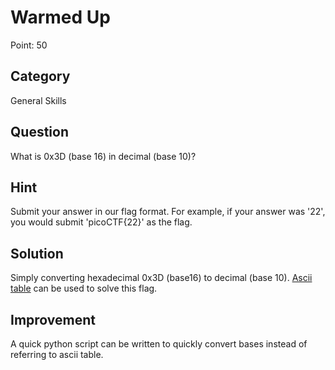 # Warmed Up

Point: 50

## Category

General Skills

## Question

What is 0x3D (base 16) in decimal (base 10)?

## Hint

Submit your answer in our flag format. For example, if your answer was '22', you would submit 'picoCTF{22}' as the flag.

## Solution

Simply converting hexadecimal 0x3D (base16) to decimal (base 10). [Ascii table](https://www.systutorials.com/f/2013/ascii.txt) can be used to solve this flag. 

## Improvement

A quick python script can be written to quickly convert bases instead of referring to ascii table.